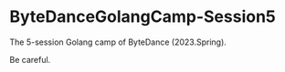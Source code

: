 <!--
 * @Autor: violet apricity ( Zhuangpx )
 * @Date: 2023-01-15 16:11:59
 * @LastEditors: violet apricity ( Zhuangpx )
 * @LastEditTime: 2023-01-15 16:23:05
 * @FilePath: \ByteDanceGolangCamp-Session5\README.md
 * @Description:  Zhuangpx : Violet && Apricity:/ The warmth of the sun in the winter /
-->

# ByteDanceGolangCamp-Session5

The 5-session Golang camp of ByteDance (2023.Spring).

Be careful.
